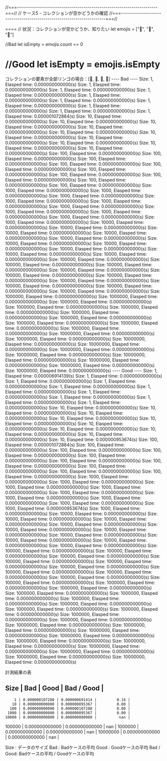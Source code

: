 //===----------------------------------------------------------------------===//
// ケース5 - コレクションが空かどうかの確認
//===----------------------------------------------------------------------===//

====
// 状況：コレクションが空かどうか、知りたい
let emojis = ["🍎", "🍎", "🍎"]

//Bad
let isEmpty = emojis.count == 0

//Good
let isEmpty = emojis.isEmpty
====

コレクションの要素が全部リンゴの場合：[🍎, 🍎, 🍎, 🍎]
---- Bad ----
Size:         1, Elasped time: 0.000000000000(s)
Size:         1, Elasped time: 0.000000000000(s)
Size:         1, Elasped time: 0.000000000000(s)
Size:         1, Elasped time: 0.000000000000(s)
Size:         1, Elasped time: 0.000000000000(s)
Size:         1, Elasped time: 0.000000000000(s)
Size:         1, Elasped time: 0.000000000000(s)
Size:         1, Elasped time: 0.000000000000(s)
Size:         1, Elasped time: 0.000000000000(s)
Size:         1, Elasped time: 0.000001072884(s)
Size:        10, Elasped time: 0.000000000000(s)
Size:        10, Elasped time: 0.000000000000(s)
Size:        10, Elasped time: 0.000000000000(s)
Size:        10, Elasped time: 0.000000000000(s)
Size:        10, Elasped time: 0.000000000000(s)
Size:        10, Elasped time: 0.000000000000(s)
Size:        10, Elasped time: 0.000000000000(s)
Size:        10, Elasped time: 0.000000000000(s)
Size:        10, Elasped time: 0.000000000000(s)
Size:        10, Elasped time: 0.000000000000(s)
Size:       100, Elasped time: 0.000000000000(s)
Size:       100, Elasped time: 0.000000000000(s)
Size:       100, Elasped time: 0.000000000000(s)
Size:       100, Elasped time: 0.000000000000(s)
Size:       100, Elasped time: 0.000000000000(s)
Size:       100, Elasped time: 0.000000000000(s)
Size:       100, Elasped time: 0.000000000000(s)
Size:       100, Elasped time: 0.000000000000(s)
Size:       100, Elasped time: 0.000000000000(s)
Size:       100, Elasped time: 0.000000000000(s)
Size:      1000, Elasped time: 0.000000000000(s)
Size:      1000, Elasped time: 0.000000000000(s)
Size:      1000, Elasped time: 0.000000000000(s)
Size:      1000, Elasped time: 0.000000000000(s)
Size:      1000, Elasped time: 0.000000000000(s)
Size:      1000, Elasped time: 0.000000000000(s)
Size:      1000, Elasped time: 0.000000000000(s)
Size:      1000, Elasped time: 0.000000000000(s)
Size:      1000, Elasped time: 0.000000000000(s)
Size:      1000, Elasped time: 0.000000000000(s)
Size:     10000, Elasped time: 0.000000000000(s)
Size:     10000, Elasped time: 0.000000000000(s)
Size:     10000, Elasped time: 0.000000000000(s)
Size:     10000, Elasped time: 0.000000000000(s)
Size:     10000, Elasped time: 0.000000000000(s)
Size:     10000, Elasped time: 0.000000000000(s)
Size:     10000, Elasped time: 0.000000000000(s)
Size:     10000, Elasped time: 0.000000000000(s)
Size:     10000, Elasped time: 0.000000000000(s)
Size:     10000, Elasped time: 0.000000000000(s)
Size:    100000, Elasped time: 0.000000000000(s)
Size:    100000, Elasped time: 0.000000000000(s)
Size:    100000, Elasped time: 0.000000000000(s)
Size:    100000, Elasped time: 0.000000000000(s)
Size:    100000, Elasped time: 0.000000000000(s)
Size:    100000, Elasped time: 0.000000000000(s)
Size:    100000, Elasped time: 0.000000000000(s)
Size:    100000, Elasped time: 0.000000000000(s)
Size:    100000, Elasped time: 0.000000000000(s)
Size:    100000, Elasped time: 0.000000000000(s)
Size:   1000000, Elasped time: 0.000000000000(s)
Size:   1000000, Elasped time: 0.000000000000(s)
Size:   1000000, Elasped time: 0.000000000000(s)
Size:   1000000, Elasped time: 0.000000000000(s)
Size:   1000000, Elasped time: 0.000000000000(s)
Size:   1000000, Elasped time: 0.000000000000(s)
Size:   1000000, Elasped time: 0.000000000000(s)
Size:   1000000, Elasped time: 0.000000000000(s)
Size:   1000000, Elasped time: 0.000000000000(s)
Size:   1000000, Elasped time: 0.000000000000(s)
Size:  10000000, Elasped time: 0.000000000000(s)
Size:  10000000, Elasped time: 0.000000000000(s)
Size:  10000000, Elasped time: 0.000000000000(s)
Size:  10000000, Elasped time: 0.000000000000(s)
Size:  10000000, Elasped time: 0.000000000000(s)
Size:  10000000, Elasped time: 0.000000000000(s)
Size:  10000000, Elasped time: 0.000000000000(s)
Size:  10000000, Elasped time: 0.000000000000(s)
Size:  10000000, Elasped time: 0.000000000000(s)
Size:  10000000, Elasped time: 0.000000000000(s)
---- Good ----
Size:         1, Elasped time: 0.000006914139(s)
Size:         1, Elasped time: 0.000000000000(s)
Size:         1, Elasped time: 0.000000000000(s)
Size:         1, Elasped time: 0.000000000000(s)
Size:         1, Elasped time: 0.000000000000(s)
Size:         1, Elasped time: 0.000000000000(s)
Size:         1, Elasped time: 0.000000000000(s)
Size:         1, Elasped time: 0.000000000000(s)
Size:         1, Elasped time: 0.000000000000(s)
Size:         1, Elasped time: 0.000000000000(s)
Size:        10, Elasped time: 0.000000000000(s)
Size:        10, Elasped time: 0.000000000000(s)
Size:        10, Elasped time: 0.000000000000(s)
Size:        10, Elasped time: 0.000000000000(s)
Size:        10, Elasped time: 0.000000000000(s)
Size:        10, Elasped time: 0.000000000000(s)
Size:        10, Elasped time: 0.000000000000(s)
Size:        10, Elasped time: 0.000000000000(s)
Size:        10, Elasped time: 0.000000000000(s)
Size:        10, Elasped time: 0.000000953674(s)
Size:       100, Elasped time: 0.000001072884(s)
Size:       100, Elasped time: 0.000000000000(s)
Size:       100, Elasped time: 0.000000000000(s)
Size:       100, Elasped time: 0.000000000000(s)
Size:       100, Elasped time: 0.000000000000(s)
Size:       100, Elasped time: 0.000000000000(s)
Size:       100, Elasped time: 0.000000000000(s)
Size:       100, Elasped time: 0.000000000000(s)
Size:       100, Elasped time: 0.000000000000(s)
Size:       100, Elasped time: 0.000000000000(s)
Size:      1000, Elasped time: 0.000000000000(s)
Size:      1000, Elasped time: 0.000000000000(s)
Size:      1000, Elasped time: 0.000000000000(s)
Size:      1000, Elasped time: 0.000000000000(s)
Size:      1000, Elasped time: 0.000000000000(s)
Size:      1000, Elasped time: 0.000000000000(s)
Size:      1000, Elasped time: 0.000000000000(s)
Size:      1000, Elasped time: 0.000000000000(s)
Size:      1000, Elasped time: 0.000000953674(s)
Size:      1000, Elasped time: 0.000000000000(s)
Size:     10000, Elasped time: 0.000000000000(s)
Size:     10000, Elasped time: 0.000000000000(s)
Size:     10000, Elasped time: 0.000000000000(s)
Size:     10000, Elasped time: 0.000000000000(s)
Size:     10000, Elasped time: 0.000000000000(s)
Size:     10000, Elasped time: 0.000000000000(s)
Size:     10000, Elasped time: 0.000000000000(s)
Size:     10000, Elasped time: 0.000000000000(s)
Size:     10000, Elasped time: 0.000000000000(s)
Size:     10000, Elasped time: 0.000000000000(s)
Size:    100000, Elasped time: 0.000000000000(s)
Size:    100000, Elasped time: 0.000000000000(s)
Size:    100000, Elasped time: 0.000000000000(s)
Size:    100000, Elasped time: 0.000000000000(s)
Size:    100000, Elasped time: 0.000000000000(s)
Size:    100000, Elasped time: 0.000000000000(s)
Size:    100000, Elasped time: 0.000000000000(s)
Size:    100000, Elasped time: 0.000000000000(s)
Size:    100000, Elasped time: 0.000000000000(s)
Size:    100000, Elasped time: 0.000000000000(s)
Size:   1000000, Elasped time: 0.000000000000(s)
Size:   1000000, Elasped time: 0.000000000000(s)
Size:   1000000, Elasped time: 0.000000000000(s)
Size:   1000000, Elasped time: 0.000000000000(s)
Size:   1000000, Elasped time: 0.000000000000(s)
Size:   1000000, Elasped time: 0.000000000000(s)
Size:   1000000, Elasped time: 0.000000000000(s)
Size:   1000000, Elasped time: 0.000000000000(s)
Size:   1000000, Elasped time: 0.000000000000(s)
Size:   1000000, Elasped time: 0.000000000000(s)
Size:  10000000, Elasped time: 0.000000000000(s)
Size:  10000000, Elasped time: 0.000000000000(s)
Size:  10000000, Elasped time: 0.000000000000(s)
Size:  10000000, Elasped time: 0.000000000000(s)
Size:  10000000, Elasped time: 0.000000000000(s)
Size:  10000000, Elasped time: 0.000000000000(s)
Size:  10000000, Elasped time: 0.000000000000(s)
Size:  10000000, Elasped time: 0.000000000000(s)
Size:  10000000, Elasped time: 0.000000000000(s)
Size:  10000000, Elasped time: 0.000000000000(s)


計測結果の表

   Size   |      Bad       |      Good      |  Bad / Good  |
-----------------------------------------------------------
        1 | 0.000000107288 | 0.000000691414 |         0.16 |
       10 | 0.000000000000 | 0.000000095367 |         0.00 |
      100 | 0.000000000000 | 0.000000107288 |         0.00 |
     1000 | 0.000000000000 | 0.000000095367 |         0.00 |
    10000 | 0.000000000000 | 0.000000000000 |          nan |
   100000 | 0.000000000000 | 0.000000000000 |          nan |
  1000000 | 0.000000000000 | 0.000000000000 |          nan |
 10000000 | 0.000000000000 | 0.000000000000 |          nan |

Size      : データのサイズ
Bad       : Badケースの平均
Good      : Goodケースの平均
Bad / Good: Badケースの平均 / Goodケースの平均


